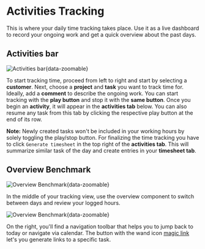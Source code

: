 # Activities Tracking

This is where your daily time tracking takes place. Use it as a live dashboard to record your ongoing work and get a quick overview about the past days.

## Activities bar

![Activities bar](/tracking/activities/activity_bar.png){data-zoomable}

To start tracking time, proceed from left to right and start by selecting a **customer**. Next, choose a **project** and **task** you want to track time for.
Ideally, add a **comment** to describe the ongoing work.
You can start tracking with the **play button** and stop it with the **same button**. Once you begin an **activity**, it will appear in the **activities tab** below.
You can also resume any task from this tab by clicking the respective play button at the end of its row.

**Note:** Newly created tasks won't be included in your working hours by solely toggling the play/stop button. For finalizing the time tracking you have to click `Generate timesheet` in the top right of the **activities tab**.
This will summarize similar task of the day and create entries in your **timesheet tab**.

## Overview Benchmark

![Overview Benchmark](/tracking/activities/overview.png){data-zoomable}

In the middle of your tracking view, use the overview component to switch between days and review your logged hours.

![Overview Benchmark](/tracking/activities/navigation.png){data-zoomable}

On the right, you'll find a navigation toolbar that helps you to jump back to today or navigate via calendar. The button with the wand icon [magic link](/docs/details/magic_link) let's you generate links to a specific task.
